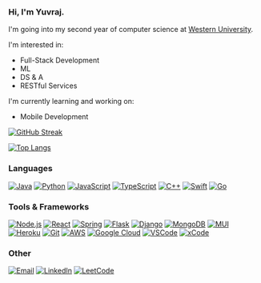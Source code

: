 ### Hi, I'm Yuvraj. 

I'm going into my second year of computer science at [Western University](https://www.uwo.ca). 

I'm interested in:

* Full-Stack Development
* ML
* DS & A
* RESTful Services

I'm currently learning and working on:

* Mobile Development

[![GitHub Streak](http://github-readme-streak-stats.herokuapp.com?user=yuvrajvirdi&theme=react&date_format=M%20j%5B%2C%20Y%5D)](https://git.io/streak-stats)

[![Top Langs](https://github-readme-stats.vercel.app/api/top-langs/?username=yuvrajvirdi&layout=compact&theme=react&langs_count=6&hide=html,css&card_width=450&langs_count=10)](https://github.com/anuraghazra/github-readme-stats)

### Languages

[![Java](https://img.shields.io/badge/Java-ED8B00?style=for-the-badge&logo=java&logoColor=white)](https://shields.io/)
[![Python](https://img.shields.io/badge/Python-3776AB?style=for-the-badge&logo=python&logoColor=white)](https://shields.io/)
[![JavaScript](https://img.shields.io/badge/JavaScript-323330?style=for-the-badge&logo=javascript&logoColor=F7DF1E)](https://shields.io/)
[![TypeScript](https://img.shields.io/badge/TypeScript-007ACC?style=for-the-badge&logo=typescript&logoColor=white)](https://shields.io/)
[![C++](https://img.shields.io/badge/C%2B%2B-00599C?style=for-the-badge&logo=c%2B%2B&logoColor=white)](https://shields.io/)
[![Swift](https://img.shields.io/badge/Swift-FA7343?style=for-the-badge&logo=swift&logoColor=white)](https://shields.io/)
[![Go](https://img.shields.io/badge/Go-00ADD8?style=for-the-badge&logo=go&logoColor=white)](https://shields.io/)

### Tools & Frameworks

[![Node.js](https://img.shields.io/badge/Node.js-43853D?style=for-the-badge&logo=node.js&logoColor=white)](https://shields.io/)
[![React](https://img.shields.io/badge/React-20232A?style=for-the-badge&logo=react&logoColor=61DAFB)](https://shields.io/)
[![Spring](https://img.shields.io/badge/Spring-6DB33F?style=for-the-badge&logo=spring&logoColor=white)](https://shields.io/)
[![Flask](https://img.shields.io/badge/Flask-000000?style=for-the-badge&logo=flask&logoColor=white)](https://shields.io/)
[![Django](https://img.shields.io/badge/Django-092E20?style=for-the-badge&logo=django&logoColor=white)](https://shields.io/)
[![MongoDB](https://img.shields.io/badge/MongoDB-4EA94B?style=for-the-badge&logo=mongodb&logoColor=white)](https://shields.io/)
[![MUI](https://img.shields.io/badge/Material--UI-0081CB?style=for-the-badge&logo=material-ui&logoColor=white)](https://shields.io/)
[![Heroku](https://img.shields.io/badge/Heroku-430098?style=for-the-badge&logo=heroku&logoColor=white)](https://shields.io/)
[![Git](https://img.shields.io/badge/GIT-E44C30?style=for-the-badge&logo=git&logoColor=white)](https://shields.io/)
[![AWS](https://img.shields.io/badge/Amazon_AWS-232F3E?style=for-the-badge&logo=amazon-aws&logoColor=white)](https://shields.io/)
[![Google Cloud](https://img.shields.io/badge/Google_Cloud-4285F4?style=for-the-badge&logo=google-cloud&logoColor=white)](https://shields.io/)
[![VSCode](https://img.shields.io/badge/Visual_Studio_Code-0078D4?style=for-the-badge&logo=visual%20studio%20code&logoColor=white)](https://shields.io/)
[![xCode](https://img.shields.io/badge/Xcode-007ACC?style=for-the-badge&logo=Xcode&logoColor=white)](https://shields.io/)

### Other
[![Email](https://img.shields.io/badge/yuvraj.virdi@live.com-0078D4?style=for-the-badge&logo=microsoft-outlook&logoColor=white)](yuvraj.virdi@live.com)
[![LinkedIn](https://img.shields.io/badge/yuvraj%20virdi-0077B5?style=for-the-badge&logo=linkedin&logoColor=white)](https://www.linkedin.com/in/yuvrajvirdi/)
[![LeetCode](https://img.shields.io/badge/-yuvrajvirdi-FFA116?style=for-the-badge&logo=LeetCode&logoColor=black)](https://leetcode.com/yuvrajvirdi/)


<!--
**yuvrajvirdi/yuvrajvirdi** is a ✨ _special_ ✨ repository because its `README.md` (this file) appears on your GitHub profile.

Here are some ideas to get you started:

- 🔭 I’m currently working on ...
- 🌱 I’m currently learning ...
- 👯 I’m looking to collaborate on ...
- 🤔 I’m looking for help with ...
- 💬 Ask me about ...
- 📫 How to reach me: ...
- 😄 Pronouns: ...
- ⚡ Fun fact: ...
-->

